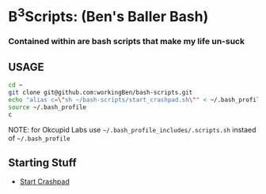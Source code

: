B<sup>3</sup>Scripts: (Ben's Baller Bash)
========
### Contained within are bash scripts that make my life un-suck

USAGE
--------
```bash
cd ~
git clone git@github.com:workingBen/bash-scripts.git
echo "alias c=\"sh ~/bash-scripts/start_crashpad.sh\"" < ~/.bash_profile
source ~/.bash_profile
c
```

NOTE: for Okcupid Labs use `~/.bash_profile_includes/.scripts.sh` instaed of `~/.bash_profile`

Starting Stuff
--------

* [Start Crashpad](https://github.com/workingBen/bash-scripts/blob/master/start_crashpad.sh)

